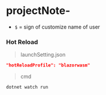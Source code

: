 # projectNote-
- `$` = sign of customize name of user 
### Hot Reload
> launchSetting.json
```json
"hotReloadProfile": "blazorwasm"
```
>cmd
```
dotnet watch run

